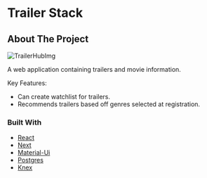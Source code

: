 <div id="top"></div>
<h1 >Trailer Stack</h1>

## About The Project
![TrailerHubImg](https://user-images.githubusercontent.com/80873472/136307344-bb3d1fb3-0f07-45f2-be28-c7e2e556d6e9.PNG)

A web application containing trailers and movie information.

Key Features:
* Can create watchlist for trailers.
* Recommends trailers based off genres selected at registration. 

### Built With

* [React](https://reactjs.org/)
* [Next](https://redux.js.org/)
* [Material-Ui](https://mui.com/)
* [Postgres](https://www.postgresql.org/)
* [Knex](https://knexjs.org/)
